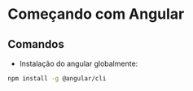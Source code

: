 # Começando com Angular
## Comandos
- Instalação do angular globalmente:
```sh
npm install -g @angular/cli
```

